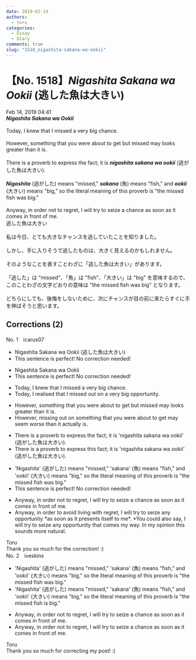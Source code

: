 ```yaml
---
date: 2019-02-14
authors:
  - toru
categories:
  - Essay
  - Diary
comments: true
slug: "1518_nigashita-sakana-wa-ookii"
---
```


# 【No. 1518】<strong><em>Nigashita Sakana wa Ookii</strong></em> (逃した魚は大きい)
<div class="date">Feb 14, 2019 04:41</div>
<div id="post"><div id="body_show_ori">
<strong><em>Nigashita Sakana wa Ookii</strong></em><br/><br/>Today, I knew that I missed a very big chance.<br/><br/>However, something that you were about to get but missed may looks greater than it is.<br/><br/>There is a proverb to express the fact; it is <strong><em>nigashita sakana wa ookii</em></strong> (逃がした魚は大きい).<br/><br/><strong><em>Nigashita</em></strong> (逃がした) means "missed," <strong><em>sakana</em></strong> (魚) means "fish," and <strong><em>ookii</em></strong> (大きい) means "big," so the literal meaning of this proverb is "the missed fish was big."<br/><br/>Anyway, in order not to regret, I will try to seize a chance as soon as it comes in front of me.
</div></div>

<!-- more -->

<div id="post_ja"><div id="body_show_mo">
逃した魚は大きい<br/><br/>私は今日、とても大きなチャンスを逃していたことを知りました。<br/><br/>しかし、手に入りそうで逃したものは、大きく見えるのかもしれません。<br/><br/>そのようなことを表すことわざに「逃した魚は大きい」があります。<br/><br/>「逃した」は "missed"、「魚」は "fish"、「大きい」は "big" を意味するので、このことわざの文字どおりの意味は "the missed fish was big" となります。<br/><br/>どちらにしても、後悔をしないために、次にチャンスが目の前に来たらすぐに手を伸ばそうと思います。
</div></div>

## Corrections (2)
<div id="block"><div class="first_name"> No. 1　<span class="just_name">icarus07</span></div><div id="block2">
<ul class="correction_field">
<li class="incorrect">Nigashita Sakana wa Ookii (逃した魚は大きい)</li>
<li class="corrected perfect">This sentence is perfect! No correction needed!</li>
</ul>
<ul class="correction_field">
<li class="incorrect">Nigashita Sakana wa Ookii</li>
<li class="corrected perfect">This sentence is perfect! No correction needed!</li>
</ul>
<ul class="correction_field">
<li class="incorrect">Today, I knew that I missed a very big chance.</li>
<li class="corrected correct">
Today, I <span class="f_blue">realised</span> that I missed <span class="f_blue">out on</span> a very big <span class="f_blue">opportunity.</span>
</li>
</ul>
<ul class="correction_field">
<li class="incorrect">However, something that you were about to get but missed may looks greater than it is.</li>
<li class="corrected correct">
However, missing out on something that you were about to get may seem worse than it actually is.
</li>
</ul>
<ul class="correction_field">
<li class="incorrect">There is a proverb to express the fact; it is 'nigashita sakana wa ookii' (逃がした魚は大きい).</li>
<li class="corrected correct">
There is a proverb to express th<span class="f_blue">is</span> fact; it is 'nigashita sakana wa ookii' (逃がした魚は大きい).
</li>
</ul>
<ul class="correction_field">
<li class="incorrect">'Nigashita' (逃がした) means "missed," 'sakana' (魚) means "fish," and 'ookii' (大きい) means "big," so the literal meaning of this proverb is "the missed fish was big."</li>
<li class="corrected perfect">This sentence is perfect! No correction needed!</li>
</ul>
<ul class="correction_field">
<li class="incorrect">Anyway, in order not to regret, I will try to seize a chance as soon as it comes in front of me.</li>
<li class="corrected correct">
Anyway, in order to <span class="f_blue">avoid living with</span> regret, I will try to seize<span class="f_blue"> any opportunity</span> *as soon as it <span class="f_blue">presents itself to</span> me*. *You could also say, I will try to seize any opportunity that comes my way. In my opinion this sounds more natural.
</li>
</ul>
</div><div class="name"><span class="just_name">Toru</span><br>
Thank you so much for the correction! :)
</div>
</div>
<div id="block"><div class="first_name"> No. 2　<span class="just_name">iveskins</span></div><div id="block2">
<ul class="correction_field">
<li class="incorrect">'Nigashita' (逃がした) means "missed," 'sakana' (魚) means "fish," and 'ookii' (大きい) means "big," so the literal meaning of this proverb is "the missed fish was big."</li>
<li class="corrected correct">
'Nigashita' (逃がした) means "missed," 'sakana' (魚) means "fish," and 'ookii' (大きい) means "big," so the literal meaning of this proverb is "the missed fish is big."
</li>
</ul>
<ul class="correction_field">
<li class="incorrect">Anyway, in order not to regret, I will try to seize a chance as soon as it comes in front of me.</li>
<li class="corrected correct">
Anyway, in order not to regret, I will try to seize a chance as soon as it comes in front of me.
</li>
</ul>
</div><div class="name"><span class="just_name">Toru</span><br>
Thank you so much for correcting my post! :)
</div>
</div>
